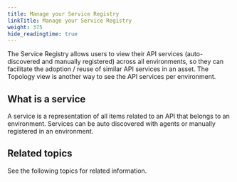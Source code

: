 ```yaml
---
title: Manage your Service Registry
linkTitle: Manage your Service Registry
weight: 375
hide_readingtime: true
---
```


The Service Registry allows users to view their API services (auto-discovered and manually registered) across all environments, so they can facilitate the adoption / reuse of similar API services in an asset. The Topology view is another way to see the API services per environment.

## What is a service

A service is a representation of all items related to an API that belongs to an environment. Services can be auto discovered with agents or manually registered in an environment.  

## Related topics

See the following topics for related information.
